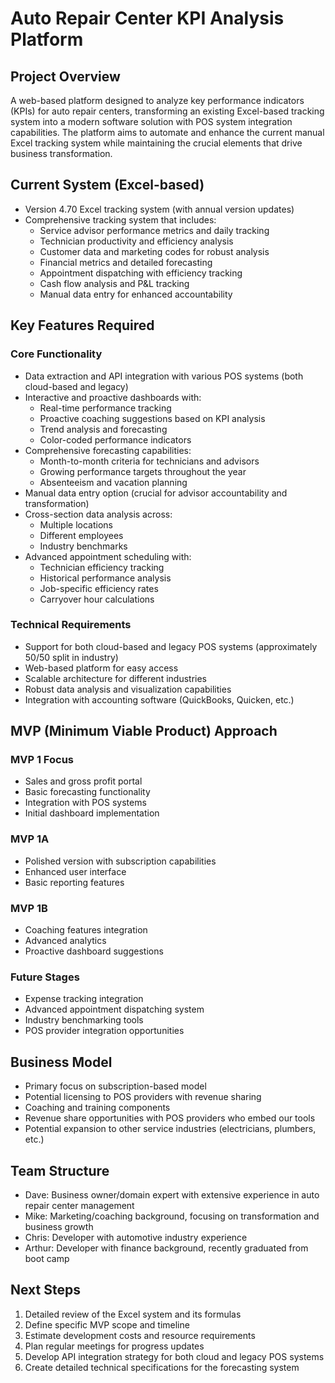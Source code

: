 # Auto Repair Center KPI Analysis Platform

## Project Overview

A web-based platform designed to analyze key performance indicators (KPIs) for auto repair centers, transforming an existing Excel-based tracking system into a modern software solution with POS system integration capabilities. The platform aims to automate and enhance the current manual Excel tracking system while maintaining the crucial elements that drive business transformation.

## Current System (Excel-based)

- Version 4.70 Excel tracking system (with annual version updates)
- Comprehensive tracking system that includes:
  - Service advisor performance metrics and daily tracking
  - Technician productivity and efficiency analysis
  - Customer data and marketing codes for robust analysis
  - Financial metrics and detailed forecasting
  - Appointment dispatching with efficiency tracking
  - Cash flow analysis and P&L tracking
  - Manual data entry for enhanced accountability

## Key Features Required

### Core Functionality

- Data extraction and API integration with various POS systems (both cloud-based and legacy)
- Interactive and proactive dashboards with:
  - Real-time performance tracking
  - Proactive coaching suggestions based on KPI analysis
  - Trend analysis and forecasting
  - Color-coded performance indicators
- Comprehensive forecasting capabilities:
  - Month-to-month criteria for technicians and advisors
  - Growing performance targets throughout the year
  - Absenteeism and vacation planning
- Manual data entry option (crucial for advisor accountability and transformation)
- Cross-section data analysis across:
  - Multiple locations
  - Different employees
  - Industry benchmarks
- Advanced appointment scheduling with:
  - Technician efficiency tracking
  - Historical performance analysis
  - Job-specific efficiency rates
  - Carryover hour calculations

### Technical Requirements

- Support for both cloud-based and legacy POS systems (approximately 50/50 split in industry)
- Web-based platform for easy access
- Scalable architecture for different industries
- Robust data analysis and visualization capabilities
- Integration with accounting software (QuickBooks, Quicken, etc.)

## MVP (Minimum Viable Product) Approach

### MVP 1 Focus

- Sales and gross profit portal
- Basic forecasting functionality
- Integration with POS systems
- Initial dashboard implementation

### MVP 1A

- Polished version with subscription capabilities
- Enhanced user interface
- Basic reporting features

### MVP 1B

- Coaching features integration
- Advanced analytics
- Proactive dashboard suggestions

### Future Stages

- Expense tracking integration
- Advanced appointment dispatching system
- Industry benchmarking tools
- POS provider integration opportunities

## Business Model

- Primary focus on subscription-based model
- Potential licensing to POS providers with revenue sharing
- Coaching and training components
- Revenue share opportunities with POS providers who embed our tools
- Potential expansion to other service industries (electricians, plumbers, etc.)

## Team Structure

- Dave: Business owner/domain expert with extensive experience in auto repair center management
- Mike: Marketing/coaching background, focusing on transformation and business growth
- Chris: Developer with automotive industry experience
- Arthur: Developer with finance background, recently graduated from boot camp

## Next Steps

1. Detailed review of the Excel system and its formulas
2. Define specific MVP scope and timeline
3. Estimate development costs and resource requirements
4. Plan regular meetings for progress updates
5. Develop API integration strategy for both cloud and legacy POS systems
6. Create detailed technical specifications for the forecasting system
